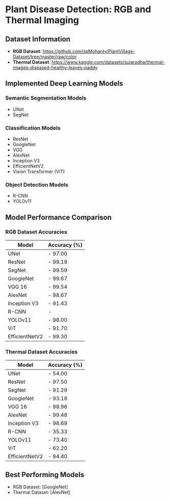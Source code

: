 # Plant Disease Detection: RGB and Thermal Imaging

## Dataset Information
- **RGB Dataset**: https://github.com/spMohanty/PlantVillage-Dataset/tree/master/raw/color
- **Thermal Dataset**: https://www.kaggle.com/datasets/sujaradha/thermal-images-diseased-healthy-leaves-paddy

## Implemented Deep Learning Models

### Semantic Segmentation Models
- UNet
- SegNet

### Classification Models
- ResNet
- GoogleNet
- VGG
- AlexNet
- Inception V3
- EfficientNetV2
- Vision Transformer (ViT)

### Object Detection Models
- R-CNN
- YOLOv11

## Model Performance Comparison

### RGB Dataset Accuracies

| Model           | Accuracy (%) |
|----------------|--------------|
| UNet           | -   97.00    |
| ResNet         | -   99.19    |
| SegNet         | -   99.59    |
| GoogleNet      | -   99.67    |
| VGG 16         | -   99.54    |
| AlexNet        | -   98.67    |
| Inception V3   | -   91.43    |
| R-CNN          | -            |
| YOLOv11        | -   98.00    |
| ViT            | -   91.70    |
| EfficientNetV2 | -   99.30    |

### Thermal Dataset Accuracies

| Model           | Accuracy (%) |
|----------------|--------------|
| UNet           | -   54.00    |
| ResNet         | -   97.50    |
| SegNet         | -   91.29    |
| GoogleNet      | -   93.18    |
| VGG 16         | -   98.96    |
| AlexNet        | -   99.48    |
| Inception V3   | -   98.69    |
| R-CNN          | -   35.33    |
| YOLOv11        | -   73.40    |
| ViT            | -   62.20    |
| EfficientNetV2 | -   94.40    |

## Best Performing Models
- RGB Dataset: [GoogleNet]
- Thermal Dataset: [AlexNet]

